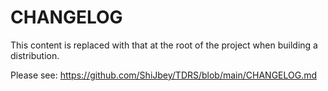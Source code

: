 # CHANGELOG

This content is replaced with that at the root of the project when building a distribution.

Please see: <https://github.com/ShiJbey/TDRS/blob/main/CHANGELOG.md>
